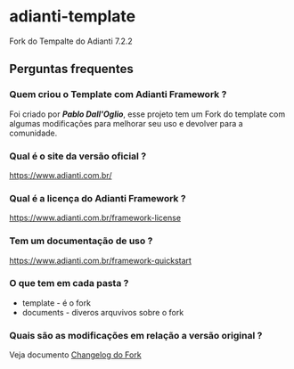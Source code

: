 # adianti-template
Fork do Tempalte do Adianti 7.2.2


## Perguntas frequentes

### Quem criou o Template com Adianti Framework ?
Foi criado por ***Pablo Dall'Oglio***, esse projeto tem um Fork do template com algumas modificações para melhorar seu uso e devolver para a comunidade.

### Qual é o site da versão oficial ?
https://www.adianti.com.br/

### Qual é a licença do Adianti Framework ?
https://www.adianti.com.br/framework-license

### Tem um documentação de uso ?
https://www.adianti.com.br/framework-quickstart

### O que tem em cada pasta ?
* template  - é o fork 
* documents - diveros arquvivos sobre o fork

### Quais são as modificações em relação a versão original ?
Veja documento [Changelog do Fork](documents/changelog_fork.md)